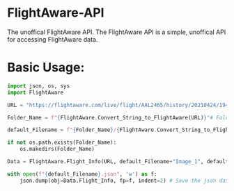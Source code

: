 # FlightAware-API
The unoffical FlightAware API.
The FlightAware API is a simple, unoffical API for accessing FlightAware data.





# Basic Usage:
``` py
import json, os, sys
import FlightAware

URL = "https://flightaware.com/live/flight/AAL2465/history/20210424/1940Z/KJAX/KDFW" # An example url

Folder_Name = f"{FlightAware.Convert_String_to_FlightAware(URL)}"# Folder to save the data

default_Filename = f"{Folder_Name}/{FlightAware.Convert_String_to_FlightAware(URL)}"

if not os.path.exists(Folder_Name):
    os.makedirs(Folder_Name)

Data = FlightAware.Flight_Info(URL, default_Filename+"Image_1", default_Filename+"Image_2")

with open(f"{default_Filename}.json", 'w') as f:
	json.dump(obj=Data.Flight_Info, fp=f, indent=2) # Save the json data.
```
